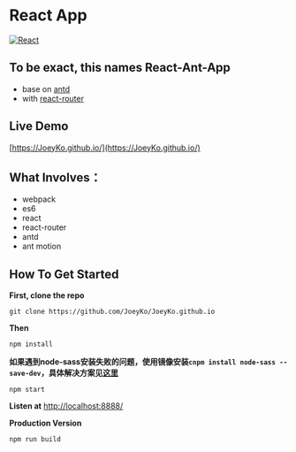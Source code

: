 # React App
[![React](http://www.runoob.com/wp-content/uploads/2016/02/react.png)](https://facebook.github.io/react/)

## To be exact, this names React-Ant-App
  -  base on [antd](https://ant.design/)
  -  with [react-router](https://github.com/ReactTraining/react-router)

## Live Demo
[https://JoeyKo.github.io/](https://JoeyKo.github.io/)

## What Involves：
-  webpack
-  es6
-  react
-  react-router
-  antd
-  ant motion

## How To Get Started

**First, clone the repo**

```
git clone https://github.com/JoeyKo/JoeyKo.github.io
```

**Then**
```
npm install
```
**如果遇到node-sass安装失败的问题，使用镜像安装```cnpm install node-sass --save-dev```，具体解决方案见[这里](http://blog.csdn.net/gx15366039985/article/details/53535081)**
```
npm start
```
**Listen at** [http://localhost:8888/](http://localhost:8888/)

**Production Version**
```
npm run build
```
